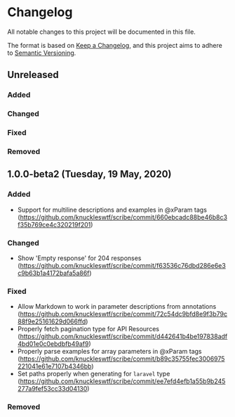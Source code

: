 # Changelog
All notable changes to this project will be documented in this file.

The format is based on [Keep a Changelog](https://keepachangelog.com/en/1.0.0/), and this project aims to adhere to [Semantic Versioning](https://semver.org/spec/v2.0.0.html).

## Unreleased
### Added

### Changed

### Fixed

### Removed

## 1.0.0-beta2 (Tuesday, 19 May, 2020)
### Added
- Support for multiline descriptions and examples in @xParam tags (https://github.com/knuckleswtf/scribe/commit/660ebcadc88be46b8c3f35b769ce4c320219f201)

### Changed
- Show 'Empty response' for 204 responses (https://github.com/knuckleswtf/scribe/commit/f63536c76dbd286e6e3c9b63b1a4172bafa5a86f)

### Fixed
- Allow Markdown to work in parameter descriptions from annotations (https://github.com/knuckleswtf/scribe/commit/72c54dc9bfd8e9f3b79c88f9e25161629d066ffd)
- Properly fetch pagination type for API Resources (https://github.com/knuckleswtf/scribe/commit/d442641b4be197838adf4bd01e0c0ebdbfb49af9)
- Properly parse examples for array parameters in @xParam tags (https://github.com/knuckleswtf/scribe/commit/b89c35755fec3006975221041e61e7107b4346bb)
- Set paths properly when generating for `laravel` type (https://github.com/knuckleswtf/scribe/commit/ee7efd4efb1a55b9b245277a9fef53cc33d04130)

### Removed





